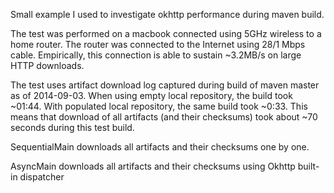 Small example I used to investigate okhttp performance during maven build.

The test was performed on a macbook connected using 5GHz wireless to a home router. The router
was connected to the Internet using 28/1 Mbps cable. Empirically, this connection is able to
sustain ~3.2MB/s on large HTTP downloads. 

The test uses artifact download log captured during build of maven master as of 2014-09-03.
When using empty local repository, the build took ~01:44. With populated local repository, 
the same build took ~0:33. This means that download of all artifacts (and their checksums)
took about ~70 seconds during this test build.

SequentialMain downloads all artifacts and their checksums one by one.

AsyncMain downloads all artifacts and their checksums using Okhttp built-in dispatcher

